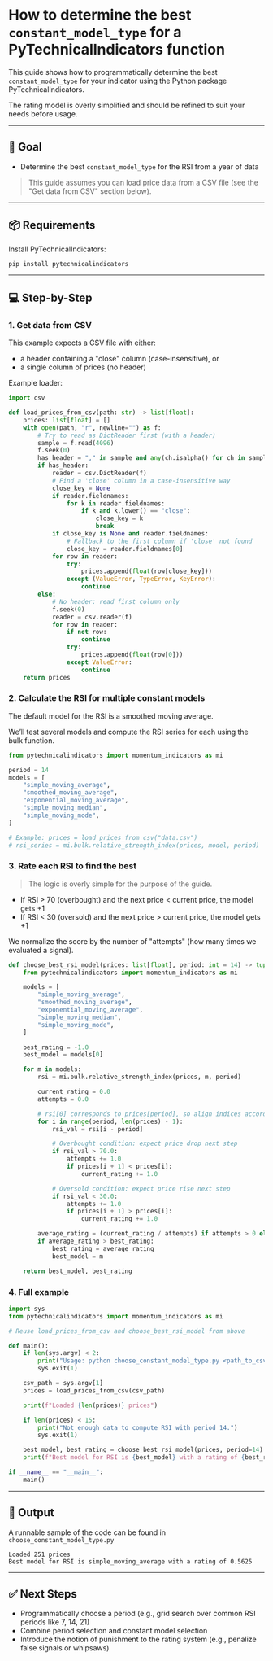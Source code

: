 # How to determine the best `constant_model_type` for a PyTechnicalIndicators function

This guide shows how to programmatically determine the best `constant_model_type` for your indicator using the Python package PyTechnicalIndicators.

The rating model is overly simplified and should be refined to suit your needs before usage.

---

## 🎯 Goal

- Determine the best `constant_model_type` for the RSI from a year of data

> This guide assumes you can load price data from a CSV file (see the "Get data from CSV" section below).

---

## 📦 Requirements

Install PyTechnicalIndicators:

```bash
pip install pytechnicalindicators
```

---

## 💻 Step-by-Step

### 1. Get data from CSV

This example expects a CSV file with either:
- a header containing a "close" column (case-insensitive), or
- a single column of prices (no header)

Example loader:

```python
import csv

def load_prices_from_csv(path: str) -> list[float]:
    prices: list[float] = []
    with open(path, "r", newline="") as f:
        # Try to read as DictReader first (with a header)
        sample = f.read(4096)
        f.seek(0)
        has_header = "," in sample and any(ch.isalpha() for ch in sample.splitlines()[0])
        if has_header:
            reader = csv.DictReader(f)
            # Find a 'close' column in a case-insensitive way
            close_key = None
            if reader.fieldnames:
                for k in reader.fieldnames:
                    if k and k.lower() == "close":
                        close_key = k
                        break
            if close_key is None and reader.fieldnames:
                # Fallback to the first column if 'close' not found
                close_key = reader.fieldnames[0]
            for row in reader:
                try:
                    prices.append(float(row[close_key]))
                except (ValueError, TypeError, KeyError):
                    continue
        else:
            # No header: read first column only
            f.seek(0)
            reader = csv.reader(f)
            for row in reader:
                if not row:
                    continue
                try:
                    prices.append(float(row[0]))
                except ValueError:
                    continue
    return prices
```

### 2. Calculate the RSI for multiple constant models

The default model for the RSI is a smoothed moving average.

We’ll test several models and compute the RSI series for each using the bulk function.

```python
from pytechnicalindicators import momentum_indicators as mi

period = 14
models = [
    "simple_moving_average",
    "smoothed_moving_average",
    "exponential_moving_average",
    "simple_moving_median",
    "simple_moving_mode",
]

# Example: prices = load_prices_from_csv("data.csv")
# rsi_series = mi.bulk.relative_strength_index(prices, model, period)
```

### 3. Rate each RSI to find the best

> The logic is overly simple for the purpose of the guide.

- If RSI > 70 (overbought) and the next price < current price, the model gets +1
- If RSI < 30 (oversold) and the next price > current price, the model gets +1

We normalize the score by the number of "attempts" (how many times we evaluated a signal).

```python
def choose_best_rsi_model(prices: list[float], period: int = 14) -> tuple[str, float]:
    from pytechnicalindicators import momentum_indicators as mi

    models = [
        "simple_moving_average",
        "smoothed_moving_average",
        "exponential_moving_average",
        "simple_moving_median",
        "simple_moving_mode",
    ]

    best_rating = -1.0
    best_model = models[0]

    for m in models:
        rsi = mi.bulk.relative_strength_index(prices, m, period)

        current_rating = 0.0
        attempts = 0.0

        # rsi[0] corresponds to prices[period], so align indices accordingly
        for i in range(period, len(prices) - 1):
            rsi_val = rsi[i - period]

            # Overbought condition: expect price drop next step
            if rsi_val > 70.0:
                attempts += 1.0
                if prices[i + 1] < prices[i]:
                    current_rating += 1.0

            # Oversold condition: expect price rise next step
            if rsi_val < 30.0:
                attempts += 1.0
                if prices[i + 1] > prices[i]:
                    current_rating += 1.0

        average_rating = (current_rating / attempts) if attempts > 0 else 0.0
        if average_rating > best_rating:
            best_rating = average_rating
            best_model = m

    return best_model, best_rating
```

### 4. Full example

```python
import sys
from pytechnicalindicators import momentum_indicators as mi

# Reuse load_prices_from_csv and choose_best_rsi_model from above

def main():
    if len(sys.argv) < 2:
        print("Usage: python choose_constant_model_type.py <path_to_csv>")
        sys.exit(1)

    csv_path = sys.argv[1]
    prices = load_prices_from_csv(csv_path)

    print(f"Loaded {len(prices)} prices")

    if len(prices) < 15:
        print("Not enough data to compute RSI with period 14.")
        sys.exit(1)

    best_model, best_rating = choose_best_rsi_model(prices, period=14)
    print(f"Best model for RSI is {best_model} with a rating of {best_rating}")

if __name__ == "__main__":
    main()
```

---

## 🧪 Output

A runnable sample of the code can be found in `choose_constant_model_type.py`

```text
Loaded 251 prices
Best model for RSI is simple_moving_average with a rating of 0.5625
```

---

## ✅ Next Steps

- Programmatically choose a period (e.g., grid search over common RSI periods like 7, 14, 21)
- Combine period selection and constant model selection
- Introduce the notion of punishment to the rating system (e.g., penalize false signals or whipsaws)


